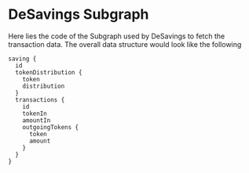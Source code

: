# DeSavings Subgraph

Here lies the code of the Subgraph used by DeSavings to fetch the transaction data. The overall data structure would look like the following

```gql
saving {
  id
  tokenDistribution {
    token
    distribution
  }
  transactions {
    id
    tokenIn
    amountIn
    outgoingTokens {
      token
      amount
    }
  }
}
```
